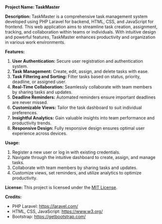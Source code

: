 **Project Name: TaskMaster**

**Description:**
TaskMaster is a comprehensive task management system developed using PHP Laravel for backend, HTML, CSS, and JavaScript for frontend. This web application aims to streamline task creation, assignment, tracking, and collaboration within teams or individuals. With intuitive design and powerful features, TaskMaster enhances productivity and organization in various work environments.

**Features:**
1. **User Authentication:** Secure user registration and authentication system.
2. **Task Management:** Create, edit, assign, and delete tasks with ease.
3. **Task Filtering and Sorting:** Filter tasks based on status, priority, deadline, or assigned user.
4. **Real-Time Collaboration:** Seamlessly collaborate with team members by sharing tasks and updates.
5. **Deadline Reminders:** Automated reminders ensure important deadlines are never missed.
6. **Customizable Views:** Tailor the task dashboard to suit individual preferences.
7. **Insightful Analytics:** Gain valuable insights into team performance and productivity trends.
8. **Responsive Design:** Fully responsive design ensures optimal user experience across devices.

**Usage:**
1. Register a new user or log in with existing credentials.
2. Navigate through the intuitive dashboard to create, assign, and manage tasks.
3. Collaborate with team members by sharing tasks and updates.
4. Customize views, set reminders, and utilize analytics to optimize productivity.

**License:**
This project is licensed under the [MIT License](https://opensource.org/licenses/MIT).

**Credits:**
- PHP Laravel: https://laravel.com/
- HTML, CSS, JavaScript: https://www.w3.org/
- Bootstrap: https://getbootstrap.com/
